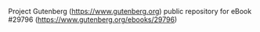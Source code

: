 Project Gutenberg (https://www.gutenberg.org) public repository for eBook #29796 (https://www.gutenberg.org/ebooks/29796)
